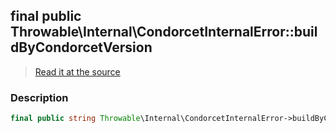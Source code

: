 ## final public Throwable\Internal\CondorcetInternalError::buildByCondorcetVersion

> [Read it at the source](https://github.com/julien-boudry/Condorcet/blob/master/src/Throwable/Internal/CondorcetInternalError.php#L15)

### Description    

```php
final public string Throwable\Internal\CondorcetInternalError->buildByCondorcetVersion 
```


    